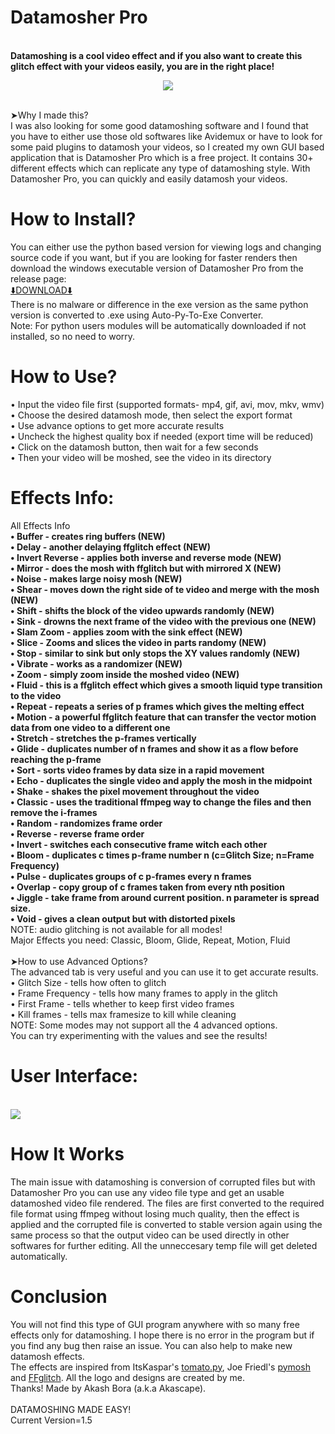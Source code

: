 # Datamosher Pro
<br><b>Datamoshing is a cool video effect and if you also want to create this glitch effect with your videos easily, you are in the right place!</b>
<br><p align='center'><img src="https://user-images.githubusercontent.com/89206401/141642297-7c62cf6f-7024-430f-88a2-c9cbbf0dc655.png"></p>
<br>➤Why I made this?
<br>I was also looking for some good datamoshing software and I found that you have to either use those old softwares like Avidemux or have to look for some paid plugins to datamosh your videos, so I created my own GUI based application that is Datamosher Pro which is a free project. It contains 30+ different effects which can replicate any type of datamoshing style. With Datamosher Pro, you can quickly and easily datamosh your videos.
# How to Install?
You can either use the python based version for viewing logs and changing source code if you want, but if you are looking for faster renders then download the windows executable version of Datamosher Pro from the release page: 
<br>[⬇️DOWNLOAD⬇️](https://github.com/Akascape/Datamosher-Pro/releases/tag/Datamosher_Prov1.5)
<br>There is no malware or difference in the exe version as the same python version is converted to .exe using Auto-Py-To-Exe Converter.
<br>Note: For python users modules will be automatically downloaded if not installed, so no need to worry.
# How to Use?
• Input the video file first (supported formats- mp4, gif, avi, mov, mkv, wmv)
<br>• Choose the desired datamosh mode, then select the export format
<br>• Use advance options to get more accurate results
<br>• Uncheck the highest quality box if needed (export time will be reduced)
<br>• Click on the datamosh button, then wait for a few seconds
<br>• Then your video will be moshed, see the video in its directory
# Effects Info:
All Effects Info
<b>
<br>• Buffer - creates ring buffers (NEW)
<br>• Delay - another delaying ffglitch effect (NEW)
<br>• Invert Reverse - applies both inverse and reverse mode (NEW)
<br>• Mirror - does the mosh with ffglitch but with mirrored X (NEW)
<br>• Noise - makes large noisy mosh (NEW)
<br>• Shear - moves down the right side of te video and merge with the mosh (NEW)
<br>• Shift - shifts the block of the video upwards randomly (NEW)
<br>• Sink - drowns the next frame of the video with the previous one (NEW)
<br>• Slam Zoom - applies zoom with the sink effect (NEW)
<br>• Slice - Zooms and slices the video in parts randomy (NEW)
<br>• Stop - similar to sink but only stops the XY values randomly (NEW)
<br>• Vibrate - works as a randomizer (NEW)
<br>• Zoom - simply zoom inside the moshed video (NEW)
<br>• Fluid - this is a ffglitch effect which gives a smooth liquid type transition to the video
<br>• Repeat - repeats a series of p frames which gives the melting effect
<br>• Motion - a powerful ffglitch feature that can transfer the vector motion data from one video to a different one
<br>• Stretch - stretches the p-frames vertically
<br>• Glide - duplicates number of n frames and show it as a flow before reaching the p-frame
<br>• Sort - sorts video frames by data size in a rapid movement
<br>• Echo - duplicates the single video and apply the mosh in the midpoint
<br>• Shake - shakes the pixel movement throughout the video
<br>• Classic - uses the traditional ffmpeg way to change the files and then remove the i-frames
<br>• Random - randomizes frame order
<br>• Reverse - reverse frame order
<br>• Invert - switches each consecutive frame witch each other
<br>• Bloom - duplicates c times p-frame number n (c=Glitch Size; n=Frame Frequency)
<br>• Pulse - duplicates groups of c p-frames every n frames
<br>• Overlap - copy group of c frames taken from every nth position
<br>• Jiggle - take frame from around current position. n parameter is spread size.
<br>• Void - gives a clean output but with distorted pixels
</b>
<br>NOTE: audio glitching is not available for all modes!
<br>Major Effects you need: Classic, Bloom, Glide, Repeat, Motion, Fluid
<br>
<br>➤How to use Advanced Options?
<br>The advanced tab is very useful and you can use it to get accurate results.
<br>• Glitch Size - tells how often to glitch
<br>• Frame Frequency - tells how many frames to apply in the glitch
<br>• First Frame - tells whether to keep first video frames
<br>• Kill frames - tells max framesize to kill while cleaning
<br>NOTE: Some modes may not support all the 4 advanced options.
<br>You can try experimenting with the values and see the results!
# User Interface:
<br><img src="https://user-images.githubusercontent.com/89206401/142208408-6970448d-fe9d-4e60-aac6-21809aefcfca.png">
# How It Works
The main issue with datamoshing is conversion of corrupted files but with Datamosher Pro you can use any video file type and get an usable datamoshed video file rendered. The files are first converted to the required file format using ffmpeg without losing much quality, then the effect is applied and the corrupted file is converted to stable version again using the same process so that the output video can be used directly in other softwares for further editing. All the unneccesary temp file will get deleted automatically.
# Conclusion
You will not find this type of GUI program anywhere with so many free effects only for datamoshing.
I hope there is no error in the program but if you find any bug then raise an issue. You can also help to make new datamosh effects.
<br>The effects are inspired from ItsKaspar's [tomato.py](https://github.com/itsKaspar/tomato), Joe Friedl's [pymosh](https://github.com/grampajoe/pymosh) and [FFglitch](https://ffglitch.org/). 
All the logo and designs are created by me. <br>Thanks! Made by Akash Bora (a.k.a Akascape).
<br>
<br>DATAMOSHING MADE EASY!
<br>Current Version=1.5
